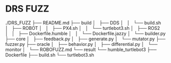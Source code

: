 # DRS FUZZ
./DRS_FUZZ
├── README.md
├── build
│   ├── DDS
│   │   └── build.sh
│   ├── ROBOT
│   │   ├── PX4.sh
│   │   └── turtlebot3.sh
│   ├── ROS2
│   │   ├── Dockerfile.humble
│   │   └── Dockerfile.jazzy
│   └── builder.py
├── core
│   ├── feedback.py
│   ├── generate.py
│   └── mutator.py
├── fuzzer.py
├── oracle
│   ├── behavior.py
│   ├── differential.py
│   └── monitor
│       └── ROBOFUZZ.md
└── result
    └── humble_turtlebot3
        ├── Dockerfile
        ├── build.sh
        └── turtlebot3.sh